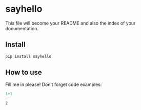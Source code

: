 sayhello
================

<!-- WARNING: THIS FILE WAS AUTOGENERATED! DO NOT EDIT! -->

This file will become your README and also the index of your
documentation.

## Install

``` sh
pip install sayhello
```

## How to use

Fill me in please! Don’t forget code examples:

``` python
1+1
```

    2
